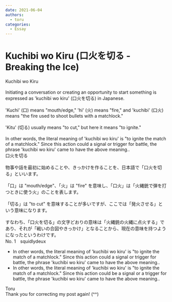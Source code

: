 ```yaml
---
date: 2021-06-04
authors:
  - toru
categories:
  - Essay
---
```


<h1 id="subject_show">Kuchibi wo Kiru (口火を切る - Breaking the Ice)</h1>
<div class="date" hidden>Jun 4, 2021 10:32</div>
<div id="post"><div id="body_show_ori">
Kuchibi wo Kiru<br/><br/>Initiating a conversation or creating an opportunity to start something is expressed as 'kuchibi wo kiru' (口火を切る) in Japanese.<br/><br/>'Kuchi' (口) means "mouth/edge," 'hi' (火) means "fire," and 'kuchibi' (口火) means "the fire used to shoot bullets with a matchlock."<br/><br/>'Kitu' (切る) usually means "to cut," but here it means "to ignite."<br/><br/>In other words, the literal meaning of 'kuchibi wo kiru' is "to ignite the match of a matchlock." Since this action could a signal or trigger for battle, the phrase 'kuchibi wo kiru' came to have the above meaning..
</div></div>

<!-- more -->

<div id="post_ja"><div id="body_show_mo">
口火を切る<br/><br/>物事や話を最初に始めることや、きっかけを作ることを、日本語で「口火を切る」といいます。<br/><br/>「口」は "mouth/edge"、「火」は "fire" を意味し、「口火」は「火縄銃で弾を打つときに使う火」のことを表します。<br/><br/>「切る」は "to cut" を意味することが多いですが、ここでは「発火させる」という意味になります。<br/><br/>すなわち、「口火を切る」の文字どおりの意味は「火縄銃の火縄に点火する」であり、それが「戦いの合図やきっかけ」となることから、現在の意味を持つようになったというわけです。
</div></div>
<div id="block"><div class="first_name"> No. 1　<span class="just_name">squidlydeux</span></div><div id="block2">
<ul class="correction_field">
<li class="incorrect">In other words, the literal meaning of 'kuchibi wo kiru' is "to ignite the match of a matchlock." Since this action could a signal or trigger for battle, the phrase 'kuchibi wo kiru' came to have the above meaning..</li>
<li class="corrected correct">
In other words, the literal meaning of 'kuchibi wo kiru' is "to ignite the match of a matchlock." Since this action could <span class="f_blue">be</span> a signal or <span class="f_blue">a</span> trigger for battle, the phrase 'kuchibi wo kiru' came to have the above meaning..
</li>
</ul>
</div><div class="name"><span class="just_name">Toru</span><br>
Thank you for correcting my post again! (^^)
</div>
</div>
